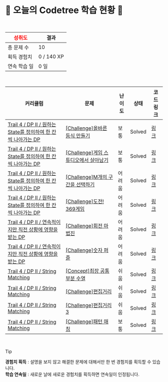 # 🌲 오늘의 Codetree 학습 현황 🌲

<br />

| <span style="color:red;display:block;text-align:center;"> **성취도**</span> | 결과 |
|---|---|
| 총 문제 수 | 10 |
| 획득 경험치 | 0 / 140 XP |
| 연속 학습 일 | 0 일 |

<br />

|커리큘럼|문제|난이도|상태|코드 링크|
|---|---|---|---|---|
|[Trail 4 / DP II / 원하는 State를 정의하여 한 칸씩 나아가는 DP](https://www.codetree.ai/trail-info/intermediate-low/)|[[Challenge]올바른 등식 만들기](https://www.codetree.ai/trails/complete/curated-cards/challenge-right-equality/)|보통|Solved|[링크](https://github.com/suyeon-hyeon/codetree-TILs/blob/main/250614/%EC%98%AC%EB%B0%94%EB%A5%B8%20%EB%93%B1%EC%8B%9D%20%EB%A7%8C%EB%93%A4%EA%B8%B0/right-equality.cpp)|
|[Trail 4 / DP II / 원하는 State를 정의하여 한 칸씩 나아가는 DP](https://www.codetree.ai/trail-info/intermediate-low/)|[[Challenge]게임 스튜디오에서 살아남기](https://www.codetree.ai/trails/complete/curated-cards/challenge-surviving-in-a-game-studio/)|보통|Solved|[링크](https://github.com/suyeon-hyeon/codetree-TILs/blob/main/250614/%EA%B2%8C%EC%9E%84%20%EC%8A%A4%ED%8A%9C%EB%94%94%EC%98%A4%EC%97%90%EC%84%9C%20%EC%82%B4%EC%95%84%EB%82%A8%EA%B8%B0/surviving-in-a-game-studio.cpp)|
|[Trail 4 / DP II / 원하는 State를 정의하여 한 칸씩 나아가는 DP](https://www.codetree.ai/trail-info/intermediate-low/)|[[Challenge]M개의 구간을 선택하기](https://www.codetree.ai/trails/complete/curated-cards/challenge-select-m-sections/)|어려움|Solved|[링크](https://github.com/suyeon-hyeon/codetree-TILs/blob/main/250614/M%EA%B0%9C%EC%9D%98%20%EA%B5%AC%EA%B0%84%EC%9D%84%20%EC%84%A0%ED%83%9D%ED%95%98%EA%B8%B0/select-m-sections.cpp)|
|[Trail 4 / DP II / 원하는 State를 정의하여 한 칸씩 나아가는 DP](https://www.codetree.ai/trail-info/intermediate-low/)|[[Challenge]도전! 369게임](https://www.codetree.ai/trails/complete/curated-cards/challenge-369-game-challenge/)|어려움|Solved|[링크](https://github.com/suyeon-hyeon/codetree-TILs/blob/main/250614/%EB%8F%84%EC%A0%84%21%20369%EA%B2%8C%EC%9E%84/369-game-challenge.cpp)|
|[Trail 4 / DP II / 연속적이지만 직전 상황에 영향을 받는 DP](https://www.codetree.ai/trail-info/intermediate-low/)|[[Challenge]회전 마법진](https://www.codetree.ai/trails/complete/curated-cards/challenge-rotation-magic-circle/)|어려움|Solved|[링크](https://github.com/suyeon-hyeon/codetree-TILs/blob/main/250614/%ED%9A%8C%EC%A0%84%20%EB%A7%88%EB%B2%95%EC%A7%84/rotation-magic-circle.cpp)|
|[Trail 4 / DP II / 연속적이지만 직전 상황에 영향을 받는 DP](https://www.codetree.ai/trail-info/intermediate-low/)|[[Challenge]숫자 퍼즐](https://www.codetree.ai/trails/complete/curated-cards/challenge-number-puzzle/)|어려움|Solved|[링크](https://github.com/suyeon-hyeon/codetree-TILs/blob/main/250614/%EC%88%AB%EC%9E%90%20%ED%8D%BC%EC%A6%90/number-puzzle.cpp)|
|[Trail 4 / DP II / String Matching](https://www.codetree.ai/trail-info/intermediate-low/)|[[Concept]최장 공통 부분 수열](https://www.codetree.ai/trails/complete/curated-cards/intro-longest-common-sequence/)|쉬움|Solved|[링크](https://github.com/suyeon-hyeon/codetree-TILs/blob/main/250614/%EC%B5%9C%EC%9E%A5%20%EA%B3%B5%ED%86%B5%20%EB%B6%80%EB%B6%84%20%EC%88%98%EC%97%B4/longest-common-sequence.cpp)|
|[Trail 4 / DP II / String Matching](https://www.codetree.ai/trail-info/intermediate-low/)|[[Challenge]편집거리](https://www.codetree.ai/trails/complete/curated-cards/challenge-edit-distance/)|쉬움|Solved|[링크](https://github.com/suyeon-hyeon/codetree-TILs/blob/main/250614/%ED%8E%B8%EC%A7%91%EA%B1%B0%EB%A6%AC/edit-distance.cpp)|
|[Trail 4 / DP II / String Matching](https://www.codetree.ai/trail-info/intermediate-low/)|[[Challenge]편집거리 3](https://www.codetree.ai/trails/complete/curated-cards/challenge-edit-distance-3/)|쉬움|Solved|[링크](https://github.com/suyeon-hyeon/codetree-TILs/blob/main/250614/%ED%8E%B8%EC%A7%91%EA%B1%B0%EB%A6%AC%203/edit-distance-3.cpp)|
|[Trail 4 / DP II / String Matching](https://www.codetree.ai/trail-info/intermediate-low/)|[[Challenge]패턴 매칭](https://www.codetree.ai/trails/complete/curated-cards/challenge-pattern-matching/)|보통|Solved|[링크](https://github.com/suyeon-hyeon/codetree-TILs/blob/main/250614/%ED%8C%A8%ED%84%B4%20%EB%A7%A4%EC%B9%AD/pattern-matching.cpp)|


<br />

> [!TIP]
> **경험치 획득** : 설명을 보지 않고 해결한 문제에 대해서만 한 번 경험치를 획득할 수 있습니다.  
> **학습 연속일** : 새로운 날에 새로운 경험치를 획득하면 연속일이 인정됩니다.

